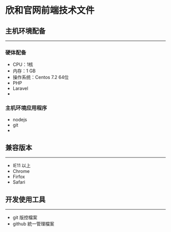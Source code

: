 # 欣和官网前端技术文件
## 主机环境配备
-----
### 硬体配备
- CPU：1核
- 内存：1 GB
- 操作系统：Centos 7.2 64位
- PHP 
- Laravel
- 

### 主机环境应用程序
- nodejs
- git
- 

## 兼容版本
---
- IE11 以上
- Chrome
- Firfox
- Safari

## 开发使用工具
---
- git 版控檔案
- github 統一管理檔案










